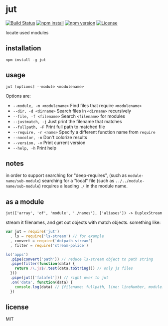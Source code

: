 # jut

[![Build Status](https://img.shields.io/travis/jarofghosts/jut.svg?style=flat-square)](https://travis-ci.org/jarofghosts/jut)
[![npm install](https://img.shields.io/npm/dm/jut.svg?style=flat-square)](https://www.npmjs.org/package/jut)
[![npm version](https://img.shields.io/npm/v/jut.svg?style=flat-square)](https://www.npmjs.org/package/jut)
[![License](https://img.shields.io/npm/l/jut.svg?style=flat-square)](https://github.com/jarofghosts/jut/blob/master/LICENSE)

locate used modules

## installation

`npm install -g jut`

## usage

`jut [options] --module <modulename>`

Options are:

* `--module, -m <modulename>` Find files that require `<modulename>`
* `--dir, -d <dirname>` Search files in `<dirname>` recursively
* `--file, -f <filename>` Search `<filename>` for modules
* `--justmatch, -j` Just print the filename that matches
* `--fullpath, -F` Print full path to matched file
* `--require, -r <name>` Specify a different function name from `require`
* `--nocolor, -n` Don't colorize results
* `--version, -v` Print current version
* `--help, -h` Print help

## notes

in order to support searching for "deep-requires", (such as
`module-name/sub-module`) searching for a "local" file (such as
`../../module-name/sub-module`) requires a leading `./` in the module name.

## as a module

`jut(['array', 'of', 'module', './names'], ['aliases']) -> DuplexStream`

stream it filenames, and get out objects with match objects.
something like:

```js
var jut = require('jut')
  , ls = require('ls-stream') // for example
  , convert = require('dotpath-stream')
  , filter = require('stream-police')

ls('apps')
  .pipe(convert('path')) // reduce ls-stream object to path string
  .pipe(filter(function(data) {
    return /\.js$/.test(data.toString()) // only js files
  }))
  .pipe(jut(['falafel'])) // right over to jut
  .on('data', function(data) {
    console.log(data) // {filename: fullpath, line: lineNumber, module: 'falafel'}
  })
```

## license

MIT
